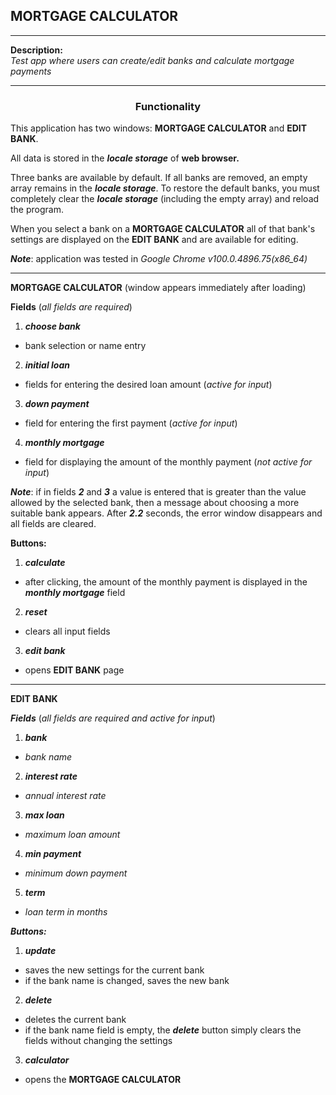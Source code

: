 ## MORTGAGE CALCULATOR

---
__Description:__<br/>
 _Test app where users can create/edit banks and calculate mortgage payments_
___
<h3 align="center">Functionality</h3>

This application has two windows: __MORTGAGE CALCULATOR__ and __EDIT BANK__.

All data is stored in the ___locale storage___ of __web browser.__

Three banks are available by default. If all banks are removed, an empty array remains in the ___locale storage___. To restore the default banks, you must completely clear the ___locale storage___ (including the empty array) and reload the program.

When you select a bank on a __MORTGAGE CALCULATOR__ all of that bank's settings are displayed on the __EDIT BANK__  and are available for editing.



___Note___:
application was tested in _Google Chrome v100.0.4896.75(x86_64)_

---

__MORTGAGE CALCULATOR__ (window appears immediately after loading)

__Fields__ (_all fields are required_)

1. ___choose bank___ 
- bank selection or name entry

2. ___initial loan___ 
- fields for entering the desired loan amount
(_active for input_)

3. ___down payment___ 
- field for entering the first payment
(_active for input_)

4. ___monthly mortgage___ 
- field for displaying the amount of the monthly payment
(_not active for input_)

___Note___:
if in fields ___2___ and ___3___ a value is entered that is greater than the value allowed by the selected bank, then a message about choosing a more suitable bank appears. After ___2.2___ seconds, the error window disappears and all fields are cleared.

__Buttons:__
1. ___calculate___ 
- after clicking, the amount of the monthly payment is displayed in the  ___monthly mortgage___ field

2. ___reset___ 
- clears all input fields

3. ___edit bank___ 
- opens __EDIT BANK__ page

---

__EDIT BANK__

___Fields___ (_all fields are required and active for input_) 

1. ___bank___ 
- _bank name_

2. ___interest rate___ 
- _annual interest rate_

3. ___max loan___
 - _maximum loan amount_

4. ___min payment___ 
- _minimum down payment_

5. ___term___ 
- _loan term in months_

___Buttons:___
1. ___update___ 
- saves the new settings for the current bank
- if the bank name is changed, saves the new bank

2. ___delete___ 
- deletes the current bank
- if the bank name field is empty, the ___delete___ button simply clears the fields without changing the settings

3. ___calculator___ 
- opens the __MORTGAGE CALCULATOR__
